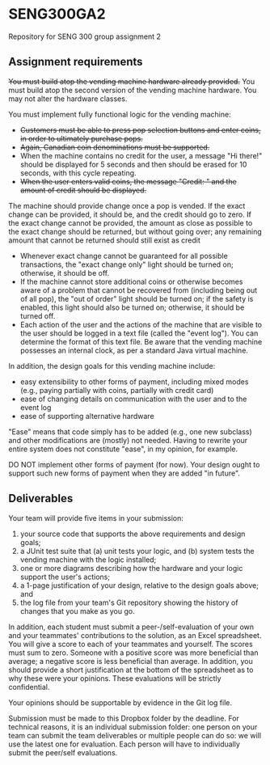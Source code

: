 # SENG300GA2
Repository for SENG 300 group assignment 2
## Assignment requirements
~~You must build atop the vending machine hardware already provided.~~  You must build atop the second version of the vending machine hardware. You may not alter the hardware classes.

You must implement fully functional logic for the vending machine:

* ~~Customers must be able to press pop selection buttons and enter coins, in order to ultimately purchase pops.~~
* ~~Again, Canadian coin denominations must be supported.~~
* When the machine contains no credit for the user, a message "Hi there!" should be displayed for 5 seconds and then should be erased for 10 seconds, with this cycle repeating.
* ~~When the user enters valid coins, the message "Credit: " and the amount of credit should be displayed.~~

The machine should provide change once a pop is vended.  If the exact change can be provided, it should be, and the credit should go to zero.  If the exact change cannot be provided, the amount as close as possible to the exact change should be returned, but without going over; any remaining amount that cannot be returned should still exist as credit
* Whenever exact change cannot be guaranteed for all possible transactions, the "exact change only" light should be turned on; otherwise, it should be off.
* If the machine cannot store additional coins or otherwise becomes aware of a problem that cannot be recovered from (including being out of all pop), the "out of order" light should be turned on; if the safety is enabled, this light should also be turned on; otherwise, it should be turned off.
* Each action of the user and the actions of the machine that are visible to the user should be logged in a text file (called the "event log").  You can determine the format of this text file.  Be aware that the vending machine possesses an internal clock, as per a standard Java virtual machine.

In addition, the design goals for this vending machine include:

* easy extensibility to other forms of payment, including mixed modes (e.g., paying partially with coins, partially with credit card)
* ease of changing details on communication with the user and to the event log
* ease of supporting alternative hardware

"Ease" means that code simply has to be added (e.g., one new subclass) and other modifications are (mostly) not needed.  Having to rewrite your entire system does not constitute "ease", in my opinion, for example. 

DO NOT implement other forms of payment (for now).  Your design ought to support such new forms of payment when they are added "in future".

## Deliverables

Your team will provide five items in your submission:

1. your source code that supports the above requirements and design goals;
2. a JUnit test suite that (a) unit tests your logic, and (b) system tests the vending machine with the logic installed;
3. one or more diagrams describing how the hardware and your logic support the user's actions;
4. a 1-page justification of your design, relative to the design goals above; and
5. the log file from your team's Git repository showing the history of changes that you make as you go.

In addition, each student must submit a peer-/self-evaluation of your own and your teammates' contributions to the solution, as an Excel spreadsheet.  You will give a score to each of your teammates and yourself.  The scores must sum to zero.  Someone with a positive score was more beneficial than average; a negative score is less beneficial than average.  In addition, you should provide a short justification at the bottom of the spreadsheet as to why these were your opinions.   These evaluations will be strictly confidential.

Your opinions should be supportable by evidence in the Git log file.

Submission must be made to this Dropbox folder by the deadline.  For technical reasons, it is an individual submission folder: one person on your team can submit the team deliverables or multiple people can do so: we will use the latest one for evaluation.  Each person will have to individually submit the peer/self evaluations.
